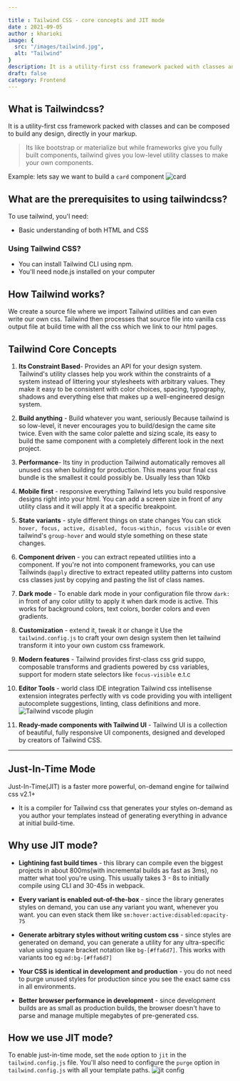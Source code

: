 ```yaml
---

title : Tailwind CSS - core concepts and JIT mode
date : 2021-09-05
author : kharioki
image: {
  src: "/images/tailwind.jpg",
  alt: "Tailwind"
}
description: It is a utility-first css framework packed with classes and can be composed to build any design, directly in your markup...
draft: false
category: Frontend
---
```


## What is Tailwindcss?
It is a utility-first css framework packed with classes and can be composed to build any design, directly in your markup.

> Its like bootstrap or materialize but while frameworks give you fully built components, tailwind gives you low-level utility classes to make your own components.

Example: lets say we want to build a `card` component 
![card](https://dev-to-uploads.s3.amazonaws.com/uploads/articles/s0usu2usiwlxv1qor8c9.png)

## What are the prerequisites to using tailwindcss?
To use tailwind, you'l need:
- Basic understanding of both HTML and CSS

### Using Tailwind CSS?
- You can install Tailwind CLI using npm.
- You'll need node.js installed on your computer

## How Tailwind works?
We create a source file where we import Tailwind utilities and can even write our own css. Tailwind then processes that source file into vanilla css output file at build time with all the css which we link to our html pages.

## Tailwind Core Concepts

1. **Its Constraint Based**- Provides an API for your design system.
Tailwind's utility classes help you work within the constraints of a system instead of littering your stylesheets with arbitrary values.
They make it easy to be consistent with color choices, spacing, typography, shadows and everything else that makes up a well-engineered design system.

2. **Build anything** - Build whatever you want, seriously
Because tailwind is so low-level, it never encourages you to build/design the came site twice. Even with the same color palette and sizing scale, its easy to build the same component with a completely different look in the next project.

3. **Performance**- Its tiny in production
Tailwind automatically removes all unused css when building for production. This means your final css bundle is the smallest it could possibly be. Usually less than 10kb

4. **Mobile first** - responsive everything
Tailwind lets you build responsive designs right into your html. You can add a screen size in front of any utility class and it will apply it at a specific breakpoint.

5. **State variants** - style different things on state changes
You can stick `hover, focus, active, disabled, focus-within, focus visible` or even tailwind's `group-hover` and would style something on these state changes.

6. **Component driven** - you can extract repeated utilities into a component.
If you're not into component frameworks, you can use Tailwinds `@apply` directive to extract repeated utility patterns into custom css classes just by copying and pasting the list of class names.

7. **Dark mode** - To enable dark mode in your configuration file throw `dark:` in front of any color utility to apply it when dark mode is active. This works for background colors, text colors, border colors and even gradients.

8. **Customization** - extend it, tweak it or change it
Use the `tailwind.config.js` to craft your own design system then let tailwind transform it into your own custom css framework.

9. **Modern features** - Tailwind provides first-class css grid suppo, composable transforms and gradients powered by css variables, support for modern state selectors like `focus-visible` e.t.c

10. **Editor Tools** - world class IDE integration
Tailwind css intellisense extension integrates perfectly with vs code providing you with intelligent autocomplete suggestions, linting, class definitions and more.
![Tailwind vscode plugin](https://dev-to-uploads.s3.amazonaws.com/uploads/articles/hp5wyiz4oi4bvgg5hhxl.png)

11. **Ready-made components with Tailwind UI** -
Tailwind UI is a collection of beautiful, fully responsive UI components, designed and developed by creators of Tailwind CSS.

_________

## Just-In-Time Mode
Just-In-Time(JIT) is a faster more powerful, on-demand engine for tailwind css v2.1+
- It is a compiler for Tailwind css that generates your styles on-demand as you author your templates instead of generating everything in advance at initial build-time.

## Why use JIT mode?
- **Lightining fast build times** - this library can compile even the biggest projects in about 800ms(with incremental builds as fast as 3ms), no matter what tool you're using. This usually takes 3 - 8s to initially compile using CLI and 30-45s in webpack.

- **Every variant is enabled out-of-the-box** - since the library generates styles on demand, you can use any variant you want, whenever you want. you can even stack them like `sm:hover:active:disabled:opacity-75`

- **Generate arbitrary styles without writing custom css** - since styles are generated on demand, you can generate a utility for any ultra-specific value using square bracket notation like `bg-[#ffa6d7]`. This works with variants too eg `md:bg-[#ffa6d7]`

- **Your CSS is identical in development and production** - you do not need to purge unused styles for production since you see the exact same css in all environments.

- **Better browser performance in development** - since development builds are as small as production builds, the browser doesn't have to parse and manage multiple megabytes of pre-generated css.

## How we use JIT mode?
To enable just-in-time mode, set the `mode` option to `jit` in the `tailwind.config.js` file.
You'll also need to configure the `purge` option in `tailwind.config.js` with all your template paths.
![jit config](https://dev-to-uploads.s3.amazonaws.com/uploads/articles/nrbng53huii6dwc7vf6z.png)
